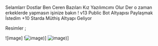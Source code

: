 Selamlarr Dostlar Ben Ceren Bazıları Kız Yazılımcımı Olur Der o zaman erkeklerde yapmasın işinize bakın ! v13 Public Bot Altyapısı Paylaşmak İstedim +10 Starda Müthiş Altyapı Geliyor

Resimler ;

![image] !![image](https://media.discordapp.net/attachments/982009622510575699/987491443293687840/unknown.png?width=665&height=218))]
![image](https://media.discordapp.net/attachments/982009622510575699/987491443293687840/unknown.png?width=665&height=218))]
